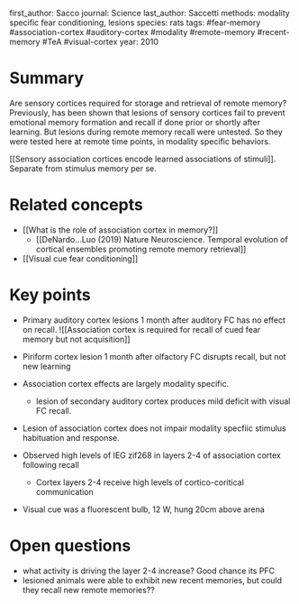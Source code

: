 first_author: Sacco
journal: Science
last_author: Saccetti
methods: modality specific fear conditioning, lesions
species: rats
tags: #fear-memory #association-cortex #auditory-cortex #modality #remote-memory #recent-memory #TeA #visual-cortex
year: 2010

# Summary
Are sensory cortices required for storage and retrieval of remote memory?
Previously, has been shown that lesions of sensory cortices fail to prevent emotional memory formation and recall if done prior or shortly after learning. But lesions during remote memory recall were untested. So they were tested here at remote time points, in modality specific behaviors.

[[Sensory association cortices encode learned associations of stimuli]]. Separate from stimulus memory per se.

# Related concepts
* [[What is the role of association cortex in memory?]]
	* [[DeNardo...Luo (2019) Nature Neuroscience. Temporal evolution of cortical ensembles promoting remote memory retrieval]]
* [[Visual cue fear conditioning]]

# Key points
* Primary auditory cortex lesions 1 month after auditory FC has no effect on recall.
 ![[Association cortex is required for recall of cued fear memory but not acquisition]]

* Piriform cortex lesion 1 month after olfactory FC disrupts recall, but not new learning
* Association cortex effects are largely modality specific. 
	* lesion of secondary auditory cortex produces mild deficit with visual FC recall.
* Lesion of association cortex does not impair modality specfiic stimulus habituation and response.
* Observed high levels of IEG zif268 in layers 2-4 of association cortex following recall
	* Cortex layers 2-4 receive high levels of cortico-coritical communication
* Visual cue was a fluorescent bulb, 12 W, hung 20cm above arena

# Open questions
* what activity is driving the layer 2-4 increase? Good chance its PFC
* lesioned animals were able to exhibit new recent memories, but could they recall new remote memories??